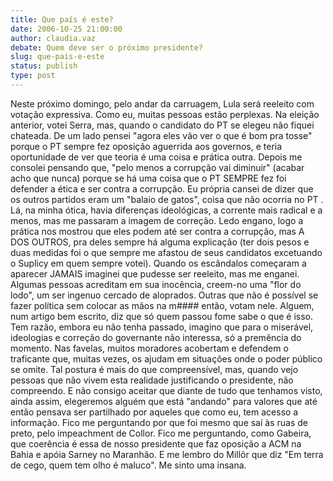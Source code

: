 ```yaml
---
title: Que país é este?
date: 2006-10-25 21:00:00
author: claudia.vaz
debate: Quem deve ser o próximo presidente?
slug: que-pais-e-este
status: publish 
type: post
---
```


Neste próximo domingo, pelo andar da carruagem, Lula será reeleito com votação expressiva. Como eu, muitas pessoas estão perplexas.
Na eleição anterior, votei Serra, mas, quando o candidato do PT se elegeu não fiquei chateada. De um lado pensei "agora eles vão ver o que é bom pra tosse" porque o PT sempre fez oposição aguerrida aos governos, e teria oportunidade de ver que teoria é uma coisa e prática outra. Depois me consolei pensando que, "pelo menos a corrupção vai diminuir" (acabar acho que nunca) porque se há uma coisa que o PT SEMPRE fez foi defender a ética e ser contra a corrupção. Eu própria cansei de dizer que os outros partidos eram um "balaio de gatos", coisa que não ocorria no PT . Lá, na minha ótica, havia diferenças ideológicas, a corrente mais radical e a menos, mas me passaram a imagem de correção.
Ledo engano, logo a prática nos mostrou que eles podem até ser contra a corrupção, mas A DOS OUTROS, pra deles sempre há alguma explicação (ter dois pesos e duas medidas foi o que sempre me afastou de seus candidatos excetuando o Suplicy em quem sempre votei). 
Quando os escândalos começaram a aparecer JAMAIS imaginei que pudesse ser reeleito, mas me enganei. Algumas pessoas acreditam em sua inocência, creem-no uma "flor do lodo", um ser ingenuo cercado de aloprados. Outras que não é possível se fazer política sem colocar as mãos na m#### então, votam nele.
Alguem, num artigo bem escrito, diz que só quem passou fome sabe o que é isso. Tem razão, embora eu não tenha passado, imagino que para o miserável, ideologias e correção do governante não interessa, só a premência do momento. Nas favelas, muitos moradores acobertam e defendem o traficante que, muitas vezes, os ajudam em situações onde o poder público se omite. Tal postura é mais do que compreensível, mas, quando vejo pessoas que não vivem esta realidade justificando o presidente, não compreendo.
E não consigo aceitar que diante de tudo que tenhamos visto, ainda assim, elegeremos alguém que está "andando" para valores que até então pensava ser partilhado por aqueles que como eu, tem acesso a informação. Fico me perguntando por que foi mesmo que saí às ruas de preto, pelo impeachment de Collor. Fico me perguntando, como Gabeira, que coerência é essa de nosso presidente que faz oposição a ACM na Bahia e apóia Sarney no Maranhão. E me lembro do Millôr que diz "Em terra de cego, quem tem olho é maluco". Me sinto uma insana.
